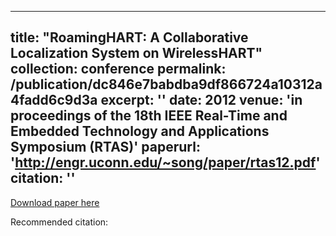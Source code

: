 
---
title: "RoamingHART: A Collaborative Localization System on WirelessHART"
collection: conference
permalink: /publication/dc846e7babdba9df866724a10312a4fadd6c9d3a
excerpt: ''
date: 2012
venue: 'in proceedings of the 18th IEEE Real-Time and Embedded Technology and Applications Symposium (RTAS)'
paperurl: 'http://engr.uconn.edu/~song/paper/rtas12.pdf'
citation: ''
---


[Download paper here](http://engr.uconn.edu/~song/paper/rtas12.pdf)

Recommended citation: 
